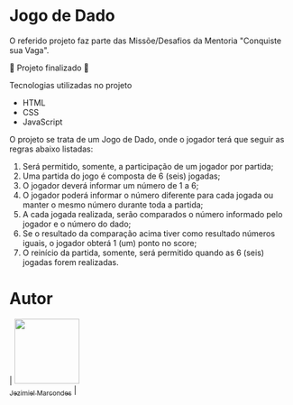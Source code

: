 # Jogo de Dado

O referido projeto faz parte das Missõe/Desafios da Mentoria "Conquiste sua Vaga".

:construction: Projeto finalizado :construction:

Tecnologias utilizadas no projeto
- HTML
- CSS
- JavaScript

O projeto se trata de um Jogo de Dado, onde o jogador terá que seguir as regras abaixo listadas:

1. Será permitido, somente, a participação de um jogador por partida;
2. Uma partida do jogo é composta de 6 (seis) jogadas;
3. O jogador deverá informar um número de 1 a 6;
4. O jogador poderá informar o número diferente para cada jogada ou manter o mesmo número durante toda a partida;
5. A cada jogada realizada, serão comparados o número informado pelo jogador e o número do dado;
6. Se o resultado da comparação acima tiver como resultado números iguais, o jogador obterá 1 (um) ponto no score;
7. O reinício da partida, somente, será permitido quando as 6 (seis) jogadas forem realizadas.

# Autor

| [<img src="https://avatars.githubusercontent.com/u/110256971?s=400&u=10bb109729dc2c3cefc313e9db2b1a4cab048f1c&v=4" width=115><br><sub>Jezimiel Marcondes</sub>](https://github.com/jezimielmarcondes) |
